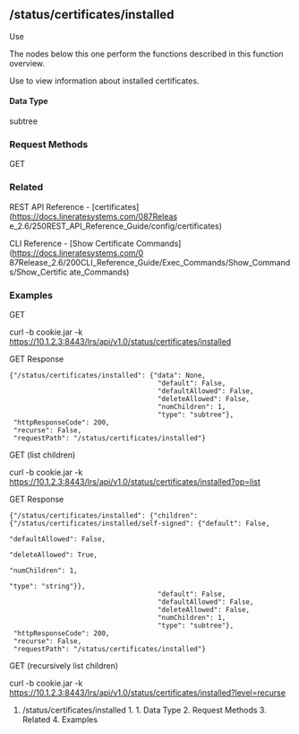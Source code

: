 ## /status/certificates/installed

Use

The nodes below this one perform the functions described in this function
overview.

Use to view information about installed certificates.

#### Data Type

subtree

### Request Methods

GET

### Related

REST API Reference - [certificates](https://docs.lineratesystems.com/087Releas
e_2.6/250REST_API_Reference_Guide/config/certificates)

CLI Reference - [Show Certificate Commands](https://docs.lineratesystems.com/0
87Release_2.6/200CLI_Reference_Guide/Exec_Commands/Show_Commands/Show_Certific
ate_Commands)

### Examples

GET

curl -b cookie.jar -k
https://10.1.2.3:8443/lrs/api/v1.0/status/certificates/installed

GET Response

    
    {"/status/certificates/installed": {"data": None,
                                         "default": False,
                                         "defaultAllowed": False,
                                         "deleteAllowed": False,
                                         "numChildren": 1,
                                         "type": "subtree"},
     "httpResponseCode": 200,
     "recurse": False,
     "requestPath": "/status/certificates/installed"}
    

GET (list children)

curl -b cookie.jar -k
https://10.1.2.3:8443/lrs/api/v1.0/status/certificates/installed?op=list

GET Response

    
    {"/status/certificates/installed": {"children": {"/status/certificates/installed/self-signed": {"default": False,
                                                                                                       "defaultAllowed": False,
                                                                                                       "deleteAllowed": True,
                                                                                                       "numChildren": 1,
                                                                                                       "type": "string"}},
                                         "default": False,
                                         "defaultAllowed": False,
                                         "deleteAllowed": False,
                                         "numChildren": 1,
                                         "type": "subtree"},
     "httpResponseCode": 200,
     "recurse": False,
     "requestPath": "/status/certificates/installed"}
    

GET (recursively list children)

curl -b cookie.jar -k
https://10.1.2.3:8443/lrs/api/v1.0/status/certificates/installed?level=recurse

  1. /status/certificates/installed
    1.       1. Data Type
    2. Request Methods
    3. Related
    4. Examples

